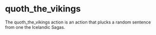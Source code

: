 # quoth_the_vikings
The quoth_the_vikings action is an action that plucks a random sentence from one the Icelandic Sagas.
